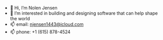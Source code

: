 - 👋 Hi, I’m Nolen Jensen
- 👀 I’m interested in building and designing software that can help shape the world
- 📫 email: njensen1443@icloud.com
- 📫 phone: +1 (615) 878-4524

<!---
fryball1443/fryball1443 is a ✨ special ✨ repository because its `README.md` (this file) appears on your GitHub profile.
You can click the Preview link to take a look at your changes.
add random other stuff
--->
